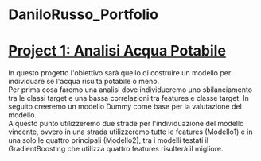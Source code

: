 # DaniloRusso_Portfolio

# [Project 1: Analisi Acqua Potabile](https://github.com/danilorusso08/Analisi_Acqua_Potabile)
In questo progetto l'obiettivo sarà quello di costruire un modello per individuare se l'acqua risulta potabile o meno.<br>
Per prima cosa faremo una analisi dove individueremo uno sbilanciamento tra le classi target e una bassa correlazioni tra features e classe target. In seguito creeremo un modello Dummy come base per la valutazione del modello.<br>
A questo punto utilizzeremo due strade per l'individuazione del modello vincente, ovvero in una strada utilizzeremo tutte le features (Modello1) e in una solo le quattro principali (Modello2), tra i modelli testati il GradientBoosting che utilizza quattro features risulterà il migliore.
